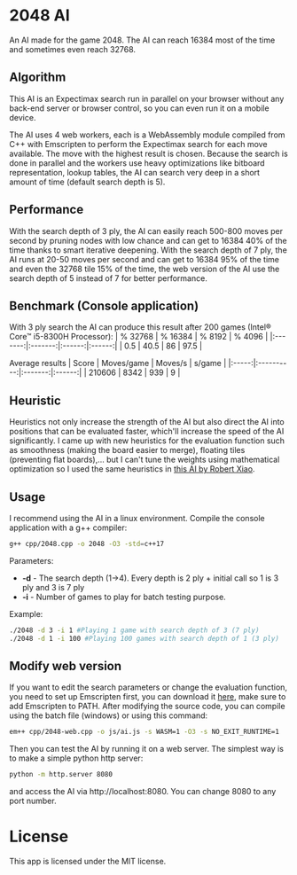 # 2048 AI
 An AI made for the game 2048.
 The AI can reach 16384 most of the time and sometimes even reach 32768.

## Algorithm
 This AI is an Expectimax search run in parallel on your browser without any back-end server or browser control, so you can even run it on a mobile device.

 The AI uses 4 web workers, each is a WebAssembly module compiled from C++ with Emscripten to perform the Expectimax search for each move available. The move with the highest result is chosen.
 Because the search is done in parallel and the workers use heavy optimizations like bitboard representation, lookup tables, the AI can search very deep in a short amount of time (default search depth is 5).

## Performance
 With the search depth of 3 ply, the AI can easily reach 500-800 moves per second by pruning nodes with low chance and can get to 16384 40% of the time thanks to smart iterative deepening. With the search depth of 7 ply, the AI runs at 20-50 moves per second and can get to 16384 95% of the time and even the 32768 tile 15% of the time, the web version of the AI use the search depth of 5 instead of 7 for better performance.

## Benchmark (Console application)
 With 3 ply search the AI can produce this result after 200 games (Intel® Core™ i5-8300H Processor):
 | % 32768 | % 16384 | % 8192 | % 4096 |
 |:-------:|:-------:|:------:|:------:|
 | 0.5 | 40.5 | 86 | 97.5 |

 Average results
 | Score | Moves/game | Moves/s | s/game |
 |:-----:|:----------:|:-------:|:------:|
 | 210606 | 8342 | 939 | 9 | 


## Heuristic
 Heuristics not only increase the strength of the AI but also direct the AI into positions that can be evaluated faster, which'll increase the speed of the AI significantly. I came up with new heuristics for the evaluation function such as smoothness (making the board easier to merge), floating tiles (preventing flat boards),... but I can't tune the weights using mathematical optimization so I used the same heuristics in [this AI by Robert Xiao](https://github.com/nneonneo/2048-ai).

## Usage
 I recommend using the AI in a linux environment.
 Compile the console application with a g++ compiler:
```sh
g++ cpp/2048.cpp -o 2048 -O3 -std=c++17
```
 Parameters:
 + **-d** - The search depth (1->4). Every depth is 2 ply + initial call so 1 is 3 ply and 3 is 7 ply
 + **-i** - Number of games to play for batch testing purpose.

 Example:
```sh
./2048 -d 3 -i 1 #Playing 1 game with search depth of 3 (7 ply)
./2048 -d 1 -i 100 #Playing 100 games with search depth of 1 (3 ply)
```

## Modify web version
 If you want to edit the search parameters or change the evaluation function, you need to set up Emscripten first, you can download it [here](https://emscripten.org/docs/getting_started/downloads.html), make sure to add Emscripten to PATH. After modifying the source code, you can compile using the batch file (windows) or using this command:
```sh
em++ cpp/2048-web.cpp -o js/ai.js -s WASM=1 -O3 -s NO_EXIT_RUNTIME=1
```
 Then you can test the AI by running it on a web server. The simplest way is to make a simple python http server:
```sh
python -m http.server 8080
```
 and access the AI via http://localhost:8080. You can change 8080 to any port number.

# License
 This app is licensed under the MIT license.
